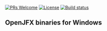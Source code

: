 [![PRs Welcome](https://img.shields.io/badge/PRs-welcome-brightgreen.svg?style=flat-square)](http://makeapullrequest.com)
[![License](https://img.shields.io/badge/License-Apache%202.0-blue.svg)](https://github.com/scoop-software/openjfx-win/blob/master/LICENSE)
[![Build status](https://ci.appveyor.com/api/projects/status/da1javueht7fml8p?svg=true)](https://ci.appveyor.com/project/siordache/openjfx-win)

## OpenJFX binaries for Windows ##
